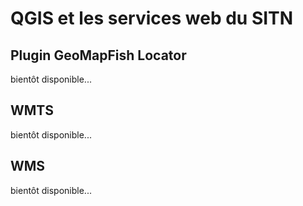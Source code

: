 # QGIS et les services web du SITN

## Plugin GeoMapFish Locator

bientôt disponible...

## WMTS

bientôt disponible...

## WMS

bientôt disponible...
